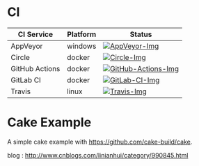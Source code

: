 # CI

| CI Service     | Platform | Status                                      |
| -------------- | -------- | ------------------------------------------- |
| AppVeyor       | windows  | [![AppVeyor-Img]][AppVeyor-Url]             |
| Circle         | docker   | [![Circle-Img]][Circle-Url]                 |
| GitHub Actions | docker   | [![GitHub-Actions-Img]][GitHub-Actions-Url] |
| GitLab CI      | docker   | [![GitLab-CI-Img]][GitLab-CI-Url]           |
| Travis         | linux    | [![Travis-Img]][Travis-Url]                 |


# Cake Example
A simple cake example with https://github.com/cake-build/cake.

blog : http://www.cnblogs.com/linianhui/category/990845.html



[GitHub-Actions-Img]:https://github.com/linianhui/cake.example/workflows/test/badge.svg
[GitHub-Actions-Url]:https://github.com/linianhui/cake.example/actions

[GitLab-CI-Img]:https://gitlab.com/lnh/cake.example/badges/master/pipeline.svg
[GitLab-CI-Url]:https://gitlab.com/lnh/cake.example/commits/master

[AppVeyor-Img]:https://ci.appveyor.com/api/projects/status/eut4t868xjijo3lo?svg=true
[AppVeyor-Url]:https://ci.appveyor.com/project/linianhui/cake-example

[Travis-Img]:https://travis-ci.org/linianhui/cake.example.svg?branch=master
[Travis-Url]:https://travis-ci.org/linianhui/cake.example

[Circle-Img]:https://circleci.com/gh/linianhui/cake.example/tree/master.svg?style=svg
[Circle-Url]:https://circleci.com/gh/linianhui/cake.example/tree/master
